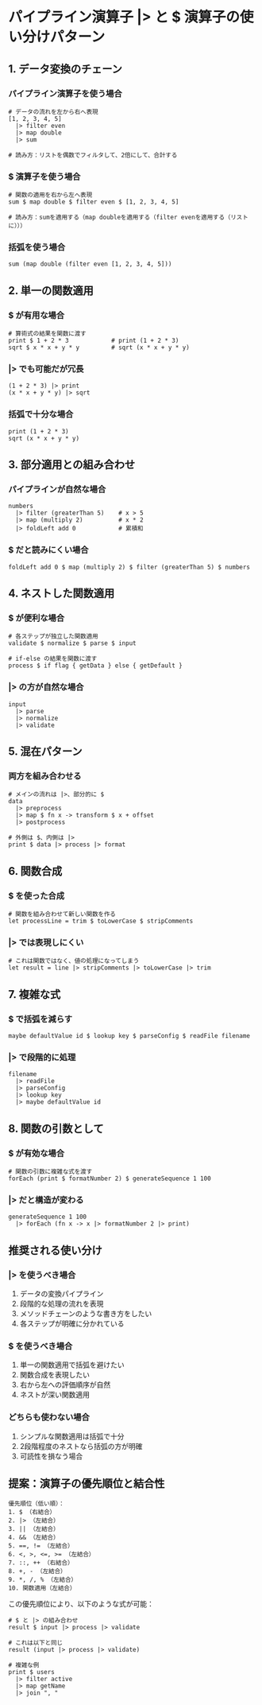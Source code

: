 # パイプライン演算子 |> と $ 演算子の使い分けパターン

## 1. データ変換のチェーン

### パイプライン演算子を使う場合
```vibe
# データの流れを左から右へ表現
[1, 2, 3, 4, 5]
  |> filter even
  |> map double
  |> sum

# 読み方：リストを偶数でフィルタして、2倍にして、合計する
```

### $ 演算子を使う場合
```vibe
# 関数の適用を右から左へ表現
sum $ map double $ filter even $ [1, 2, 3, 4, 5]

# 読み方：sumを適用する（map doubleを適用する（filter evenを適用する（リストに）））
```

### 括弧を使う場合
```vibe
sum (map double (filter even [1, 2, 3, 4, 5]))
```

## 2. 単一の関数適用

### $ が有用な場合
```vibe
# 算術式の結果を関数に渡す
print $ 1 + 2 * 3            # print (1 + 2 * 3)
sqrt $ x * x + y * y         # sqrt (x * x + y * y)
```

### |> でも可能だが冗長
```vibe
(1 + 2 * 3) |> print
(x * x + y * y) |> sqrt
```

### 括弧で十分な場合
```vibe
print (1 + 2 * 3)
sqrt (x * x + y * y)
```

## 3. 部分適用との組み合わせ

### パイプラインが自然な場合
```vibe
numbers
  |> filter (greaterThan 5)    # x > 5
  |> map (multiply 2)          # x * 2
  |> foldLeft add 0            # 累積和
```

### $ だと読みにくい場合
```vibe
foldLeft add 0 $ map (multiply 2) $ filter (greaterThan 5) $ numbers
```

## 4. ネストした関数適用

### $ が便利な場合
```vibe
# 各ステップが独立した関数適用
validate $ normalize $ parse $ input

# if-else の結果を関数に渡す
process $ if flag { getData } else { getDefault }
```

### |> の方が自然な場合
```vibe
input
  |> parse
  |> normalize
  |> validate
```

## 5. 混在パターン

### 両方を組み合わせる
```vibe
# メインの流れは |>、部分的に $
data
  |> preprocess
  |> map $ fn x -> transform $ x + offset
  |> postprocess

# 外側は $、内側は |>
print $ data |> process |> format
```

## 6. 関数合成

### $ を使った合成
```vibe
# 関数を組み合わせて新しい関数を作る
let processLine = trim $ toLowerCase $ stripComments
```

### |> では表現しにくい
```vibe
# これは関数ではなく、値の処理になってしまう
let result = line |> stripComments |> toLowerCase |> trim
```

## 7. 複雑な式

### $ で括弧を減らす
```vibe
maybe defaultValue id $ lookup key $ parseConfig $ readFile filename
```

### |> で段階的に処理
```vibe
filename
  |> readFile
  |> parseConfig
  |> lookup key
  |> maybe defaultValue id
```

## 8. 関数の引数として

### $ が有効な場合
```vibe
# 関数の引数に複雑な式を渡す
forEach (print $ formatNumber 2) $ generateSequence 1 100
```

### |> だと構造が変わる
```vibe
generateSequence 1 100
  |> forEach (fn x -> x |> formatNumber 2 |> print)
```

## 推奨される使い分け

### |> を使うべき場合
1. データの変換パイプライン
2. 段階的な処理の流れを表現
3. メソッドチェーンのような書き方をしたい
4. 各ステップが明確に分かれている

### $ を使うべき場合
1. 単一の関数適用で括弧を避けたい
2. 関数合成を表現したい
3. 右から左への評価順序が自然
4. ネストが深い関数適用

### どちらも使わない場合
1. シンプルな関数適用は括弧で十分
2. 2段階程度のネストなら括弧の方が明確
3. 可読性を損なう場合

## 提案：演算子の優先順位と結合性

```
優先順位（低い順）：
1. $ （右結合）
2. |> （左結合）
3. || （左結合）
4. && （左結合）
5. ==, != （左結合）
6. <, >, <=, >= （左結合）
7. ::, ++ （右結合）
8. +, - （左結合）
9. *, /, % （左結合）
10. 関数適用（左結合）
```

この優先順位により、以下のような式が可能：
```vibe
# $ と |> の組み合わせ
result $ input |> process |> validate

# これは以下と同じ
result (input |> process |> validate)

# 複雑な例
print $ users 
  |> filter active 
  |> map getName
  |> join ", "
```